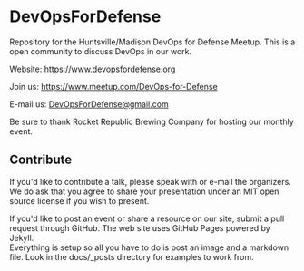 # DevOpsForDefense
Repository for the Huntsville/Madison DevOps for Defense Meetup.  This is a open community to discuss DevOps in our work.

Website:  https://www.devopsfordefense.org

Join us:  https://www.meetup.com/DevOps-for-Defense

E-mail us:  DevOpsForDefense@gmail.com

Be sure to thank Rocket Republic Brewing Company for hosting our monthly event.

## Contribute
If you'd like to contribute a talk, please speak with or e-mail the organizers.  We do ask that you agree to share your presentation under an MIT open source license if you wish to present.

If you'd like to post an event or share a resource on our site, submit a pull request through GitHub.  The web site uses GitHub Pages powered by Jekyll.  
Everything is setup so all you have to do is post an image and a markdown file. Look in the docs/_posts directory for examples to work from.
